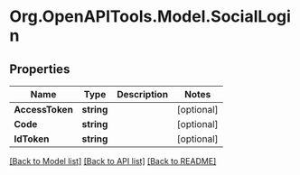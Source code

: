 
# Org.OpenAPITools.Model.SocialLogin

## Properties

Name | Type | Description | Notes
------------ | ------------- | ------------- | -------------
**AccessToken** | **string** |  | [optional] 
**Code** | **string** |  | [optional] 
**IdToken** | **string** |  | [optional] 

[[Back to Model list]](../README.md#documentation-for-models)
[[Back to API list]](../README.md#documentation-for-api-endpoints)
[[Back to README]](../README.md)

